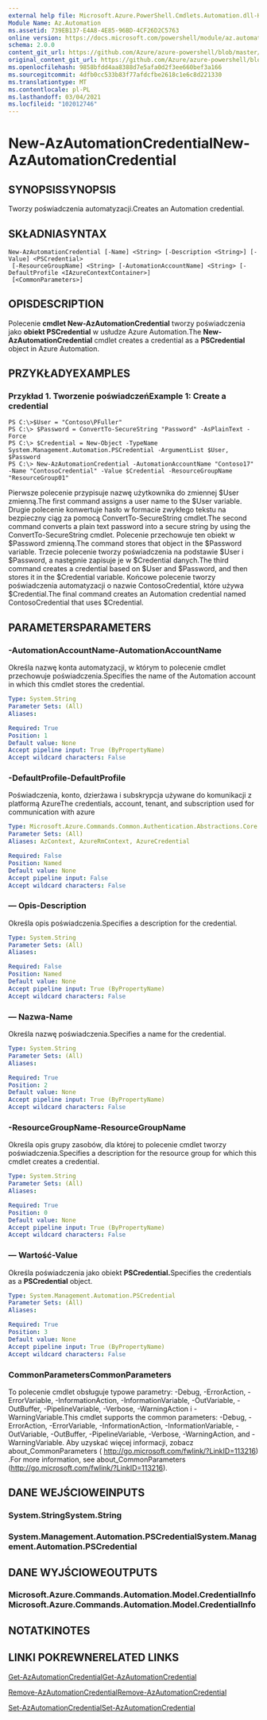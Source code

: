 ```yaml
---
external help file: Microsoft.Azure.PowerShell.Cmdlets.Automation.dll-Help.xml
Module Name: Az.Automation
ms.assetid: 739EB137-E4A8-4E85-96BD-4CF26D2C5763
online version: https://docs.microsoft.com/powershell/module/az.automation/new-azautomationcredential
schema: 2.0.0
content_git_url: https://github.com/Azure/azure-powershell/blob/master/src/Automation/Automation/help/New-AzAutomationCredential.md
original_content_git_url: https://github.com/Azure/azure-powershell/blob/master/src/Automation/Automation/help/New-AzAutomationCredential.md
ms.openlocfilehash: 9858bfdd4aa8388d7e5afa0d2f3ee660bef3a166
ms.sourcegitcommit: 4dfb0cc533b83f77afdcfbe2618c1e6c8d221330
ms.translationtype: MT
ms.contentlocale: pl-PL
ms.lasthandoff: 03/04/2021
ms.locfileid: "102012746"
---
```

# <span data-ttu-id="da238-101">New-AzAutomationCredential</span><span class="sxs-lookup"><span data-stu-id="da238-101">New-AzAutomationCredential</span></span>

## <span data-ttu-id="da238-102">SYNOPSIS</span><span class="sxs-lookup"><span data-stu-id="da238-102">SYNOPSIS</span></span>
<span data-ttu-id="da238-103">Tworzy poświadczenia automatyzacji.</span><span class="sxs-lookup"><span data-stu-id="da238-103">Creates an Automation credential.</span></span>

## <span data-ttu-id="da238-104">SKŁADNIA</span><span class="sxs-lookup"><span data-stu-id="da238-104">SYNTAX</span></span>

```
New-AzAutomationCredential [-Name] <String> [-Description <String>] [-Value] <PSCredential>
 [-ResourceGroupName] <String> [-AutomationAccountName] <String> [-DefaultProfile <IAzureContextContainer>]
 [<CommonParameters>]
```

## <span data-ttu-id="da238-105">OPIS</span><span class="sxs-lookup"><span data-stu-id="da238-105">DESCRIPTION</span></span>
<span data-ttu-id="da238-106">Polecenie **cmdlet New-AzAutomationCredential** tworzy poświadczenia jako **obiekt PSCredential** w usłudze Azure Automation.</span><span class="sxs-lookup"><span data-stu-id="da238-106">The **New-AzAutomationCredential** cmdlet creates a credential as a **PSCredential** object in Azure Automation.</span></span>

## <span data-ttu-id="da238-107">PRZYKŁADY</span><span class="sxs-lookup"><span data-stu-id="da238-107">EXAMPLES</span></span>

### <span data-ttu-id="da238-108">Przykład 1. Tworzenie poświadczeń</span><span class="sxs-lookup"><span data-stu-id="da238-108">Example 1: Create a credential</span></span>
```
PS C:\>$User = "Contoso\PFuller"
PS C:\> $Password = ConvertTo-SecureString "Password" -AsPlainText -Force
PS C:\> $Credential = New-Object -TypeName System.Management.Automation.PSCredential -ArgumentList $User, $Password
PS C:\> New-AzAutomationCredential -AutomationAccountName "Contoso17" -Name "ContosoCredential" -Value $Credential -ResourceGroupName "ResourceGroup01"
```

<span data-ttu-id="da238-109">Pierwsze polecenie przypisuje nazwę użytkownika do zmiennej $User zmienną.</span><span class="sxs-lookup"><span data-stu-id="da238-109">The first command assigns a user name to the $User variable.</span></span>
<span data-ttu-id="da238-110">Drugie polecenie konwertuje hasło w formacie zwykłego tekstu na bezpieczny ciąg za pomocą ConvertTo-SecureString cmdlet.</span><span class="sxs-lookup"><span data-stu-id="da238-110">The second command converts a plain text password into a secure string by using the ConvertTo-SecureString cmdlet.</span></span>
<span data-ttu-id="da238-111">Polecenie przechowuje ten obiekt w $Password zmienną.</span><span class="sxs-lookup"><span data-stu-id="da238-111">The command stores that object in the $Password variable.</span></span>
<span data-ttu-id="da238-112">Trzecie polecenie tworzy poświadczenia na podstawie $User i $Password, a następnie zapisuje je w $Credential danych.</span><span class="sxs-lookup"><span data-stu-id="da238-112">The third command creates a credential based on $User and $Password, and then stores it in the $Credential variable.</span></span>
<span data-ttu-id="da238-113">Końcowe polecenie tworzy poświadczenia automatyzacji o nazwie ContosoCredential, które używa $Credential.</span><span class="sxs-lookup"><span data-stu-id="da238-113">The final command creates an Automation credential named ContosoCredential that uses $Credential.</span></span>

## <span data-ttu-id="da238-114">PARAMETERS</span><span class="sxs-lookup"><span data-stu-id="da238-114">PARAMETERS</span></span>

### <span data-ttu-id="da238-115">-AutomationAccountName</span><span class="sxs-lookup"><span data-stu-id="da238-115">-AutomationAccountName</span></span>
<span data-ttu-id="da238-116">Określa nazwę konta automatyzacji, w którym to polecenie cmdlet przechowuje poświadczenia.</span><span class="sxs-lookup"><span data-stu-id="da238-116">Specifies the name of the Automation account in which this cmdlet stores the credential.</span></span>

```yaml
Type: System.String
Parameter Sets: (All)
Aliases:

Required: True
Position: 1
Default value: None
Accept pipeline input: True (ByPropertyName)
Accept wildcard characters: False
```

### <span data-ttu-id="da238-117">-DefaultProfile</span><span class="sxs-lookup"><span data-stu-id="da238-117">-DefaultProfile</span></span>
<span data-ttu-id="da238-118">Poświadczenia, konto, dzierżawa i subskrypcja używane do komunikacji z platformą Azure</span><span class="sxs-lookup"><span data-stu-id="da238-118">The credentials, account, tenant, and subscription used for communication with azure</span></span>

```yaml
Type: Microsoft.Azure.Commands.Common.Authentication.Abstractions.Core.IAzureContextContainer
Parameter Sets: (All)
Aliases: AzContext, AzureRmContext, AzureCredential

Required: False
Position: Named
Default value: None
Accept pipeline input: False
Accept wildcard characters: False
```

### <span data-ttu-id="da238-119">— Opis</span><span class="sxs-lookup"><span data-stu-id="da238-119">-Description</span></span>
<span data-ttu-id="da238-120">Określa opis poświadczenia.</span><span class="sxs-lookup"><span data-stu-id="da238-120">Specifies a description for the credential.</span></span>

```yaml
Type: System.String
Parameter Sets: (All)
Aliases:

Required: False
Position: Named
Default value: None
Accept pipeline input: True (ByPropertyName)
Accept wildcard characters: False
```

### <span data-ttu-id="da238-121">— Nazwa</span><span class="sxs-lookup"><span data-stu-id="da238-121">-Name</span></span>
<span data-ttu-id="da238-122">Określa nazwę poświadczenia.</span><span class="sxs-lookup"><span data-stu-id="da238-122">Specifies a name for the credential.</span></span>

```yaml
Type: System.String
Parameter Sets: (All)
Aliases:

Required: True
Position: 2
Default value: None
Accept pipeline input: True (ByPropertyName)
Accept wildcard characters: False
```

### <span data-ttu-id="da238-123">-ResourceGroupName</span><span class="sxs-lookup"><span data-stu-id="da238-123">-ResourceGroupName</span></span>
<span data-ttu-id="da238-124">Określa opis grupy zasobów, dla której to polecenie cmdlet tworzy poświadczenia.</span><span class="sxs-lookup"><span data-stu-id="da238-124">Specifies a description for the resource group for which this cmdlet creates a credential.</span></span>

```yaml
Type: System.String
Parameter Sets: (All)
Aliases:

Required: True
Position: 0
Default value: None
Accept pipeline input: True (ByPropertyName)
Accept wildcard characters: False
```

### <span data-ttu-id="da238-125">— Wartość</span><span class="sxs-lookup"><span data-stu-id="da238-125">-Value</span></span>
<span data-ttu-id="da238-126">Określa poświadczenia jako obiekt **PSCredential.**</span><span class="sxs-lookup"><span data-stu-id="da238-126">Specifies the credentials as a **PSCredential** object.</span></span>

```yaml
Type: System.Management.Automation.PSCredential
Parameter Sets: (All)
Aliases:

Required: True
Position: 3
Default value: None
Accept pipeline input: True (ByPropertyName)
Accept wildcard characters: False
```

### <span data-ttu-id="da238-127">CommonParameters</span><span class="sxs-lookup"><span data-stu-id="da238-127">CommonParameters</span></span>
<span data-ttu-id="da238-128">To polecenie cmdlet obsługuje typowe parametry: -Debug, -ErrorAction, -ErrorVariable, -InformationAction, -InformationVariable, -OutVariable, -OutBuffer, -PipelineVariable, -Verbose, -WarningAction i -WarningVariable.</span><span class="sxs-lookup"><span data-stu-id="da238-128">This cmdlet supports the common parameters: -Debug, -ErrorAction, -ErrorVariable, -InformationAction, -InformationVariable, -OutVariable, -OutBuffer, -PipelineVariable, -Verbose, -WarningAction, and -WarningVariable.</span></span> <span data-ttu-id="da238-129">Aby uzyskać więcej informacji, zobacz about_CommonParameters ( http://go.microsoft.com/fwlink/?LinkID=113216) .</span><span class="sxs-lookup"><span data-stu-id="da238-129">For more information, see about_CommonParameters (http://go.microsoft.com/fwlink/?LinkID=113216).</span></span>

## <span data-ttu-id="da238-130">DANE WEJŚCIOWE</span><span class="sxs-lookup"><span data-stu-id="da238-130">INPUTS</span></span>

### <span data-ttu-id="da238-131">System.String</span><span class="sxs-lookup"><span data-stu-id="da238-131">System.String</span></span>

### <span data-ttu-id="da238-132">System.Management.Automation.PSCredential</span><span class="sxs-lookup"><span data-stu-id="da238-132">System.Management.Automation.PSCredential</span></span>

## <span data-ttu-id="da238-133">DANE WYJŚCIOWE</span><span class="sxs-lookup"><span data-stu-id="da238-133">OUTPUTS</span></span>

### <span data-ttu-id="da238-134">Microsoft.Azure.Commands.Automation.Model.CredentialInfo</span><span class="sxs-lookup"><span data-stu-id="da238-134">Microsoft.Azure.Commands.Automation.Model.CredentialInfo</span></span>

## <span data-ttu-id="da238-135">NOTATKI</span><span class="sxs-lookup"><span data-stu-id="da238-135">NOTES</span></span>

## <span data-ttu-id="da238-136">LINKI POKREWNE</span><span class="sxs-lookup"><span data-stu-id="da238-136">RELATED LINKS</span></span>

[<span data-ttu-id="da238-137">Get-AzAutomationCredential</span><span class="sxs-lookup"><span data-stu-id="da238-137">Get-AzAutomationCredential</span></span>](./Get-AzAutomationCredential.md)

[<span data-ttu-id="da238-138">Remove-AzAutomationCredential</span><span class="sxs-lookup"><span data-stu-id="da238-138">Remove-AzAutomationCredential</span></span>](./Remove-AzAutomationCredential.md)

[<span data-ttu-id="da238-139">Set-AzAutomationCredential</span><span class="sxs-lookup"><span data-stu-id="da238-139">Set-AzAutomationCredential</span></span>](./Set-AzAutomationCredential.md)


